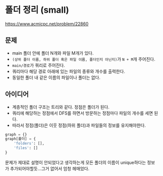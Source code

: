 # 폴더 정리 (small)

https://www.acmicpc.net/problem/22860

## 문제

- main 폴더 안에 폴더 N개와 파일 M개가 있다.
- `(상위 폴더 이름, 하위 폴더 혹은 파일 이름, 폴더인지 아닌지)`가 `N + M`개 주어진다.
- `main/경로`가 쿼리로 주어진다.
- 쿼리마다 해당 경로 아래에 있는 파일의 종류와 개수를 출력한다.
- 동일한 폴더 내 같은 이름의 파일이나 폴더는 없다.

## 아이디어

- 계층적인 폴더 구조는 트리와 같다. 정점은 폴더가 된다.
- 쿼리에 해당하는 정점에서 DFS를 하면서 방문하는 정점마다 파일의 개수를 세면 된다.
- 따라서 정점(폴더)은 이웃 정점(하위 폴더)과 파일들의 정보를 유지해야한다.

```python
graph = {}
graph[폴더] = {
    'folders': [],
    'files': []
}
```

문제가 제대로 설명이 안되었다고 생각하는게 모든 폴더의 이름이 unique하다는 정보가 추가되어야할듯...그거 없어서 엄청 헤매었다.